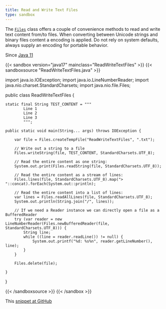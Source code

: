 ```yaml
---
title: Read and Write Text Files
type: sandbox
---
```


The [`Files`](https://download.java.net/java/early_access/jdk17/docs/api/java.base/java/nio/file/Files.html) class offers a couple of convenience methods
 to read and write text content from/to files. When converting between Unicode
 strings and binary files content a encoding is applied. Do not rely on system
 defaults, always supply an encoding for portable behavior.

Since [Java 11](/jdk/11)

{{< sandbox version="java17" mainclass="ReadWriteTextFiles" >}}
{{< sandboxsource "ReadWriteTextFiles.java" >}}

import java.io.IOException;
import java.io.LineNumberReader;
import java.nio.charset.StandardCharsets;
import java.nio.file.Files;

public class ReadWriteTextFiles {

	static final String TEST_CONTENT = """
			Line 1
			Line 2
			Line 3
			""";

	public static void main(String... args) throws IOException {

		var file = Files.createTempFile("ReadWriteTextFiles", ".txt");

		// Write out a string to a file
		Files.writeString(file, TEST_CONTENT, StandardCharsets.UTF_8);

		// Read the entire content as one string:
		System.out.print(Files.readString(file, StandardCharsets.UTF_8));

		// Read the entire content as a stream of lines:
		Files.lines(file, StandardCharsets.UTF_8).map("> "::concat).forEach(System.out::println);

		// Read the entire content into a list of lines:
		var lines = Files.readAllLines(file, StandardCharsets.UTF_8);
		System.out.println(String.join("/", lines));

		// If we need a Reader instance we can directly open a file as a BufferedReader
		try (var reader = new LineNumberReader(Files.newBufferedReader(file, StandardCharsets.UTF_8))) {
			String line;
			while ((line = reader.readLine()) != null) {
				System.out.printf("%d: %s%n", reader.getLineNumber(), line);
			}
		}

		Files.delete(file);

	}

}

{{< /sandboxsource >}}
{{< /sandbox >}}

This [snippet at GitHub](https://github.com/marchof/io.javaalmanac.snippets/tree/master/src/main/java/io/javaalmanac/snippets/io/ReadWriteTextFiles.java)
